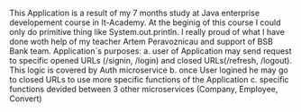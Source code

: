 This Application is a result of my 7 months study at Java enterprise developement course in It-Academy.
At the beginig of this course I could only do primitive thing like System.out.println.
I really proud of what I have done woth help of my teacher Artem Peravoznicau and support of BSB Bank team.
Application`s purposes:
a. user of Application may send request to specific opened URLs (/signin, /login) and closed URLs(/refresh, /logout). This logic is covered by Auth microservice
b. once User logined he may go to closed URLs to use more specific functions of the Application
c. specific functions devided between 3 other microservices (Company, Employee, Convert)
